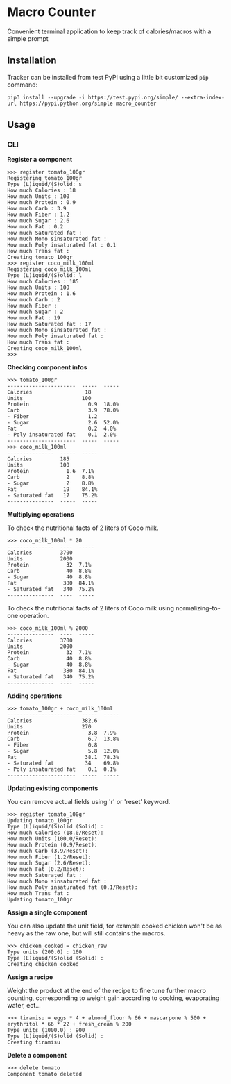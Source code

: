 # Macro Counter

Convenient terminal application to keep track of calories/macros with a simple prompt

## Installation

Tracker can be installed from test PyPI using a little bit customized `pip` command:

```
pip3 install --upgrade -i https://test.pypi.org/simple/ --extra-index-url https://pypi.python.org/simple macro_counter
```

## Usage

### CLI

**Register a component**

```
>>> register tomato_100gr
Registering tomato_100gr
Type (L)iquid/(S)olid: s
How much Calories : 18
How much Units : 100
How much Protein : 0.9
How much Carb : 3.9
How much Fiber : 1.2
How much Sugar : 2.6
How much Fat : 0.2
How much Saturated fat :
How much Mono sinsaturated fat :
How much Poly insaturated fat : 0.1
How much Trans fat :
Creating tomato_100gr
>>> register coco_milk_100ml
Registering coco_milk_100ml
Type (L)iquid/(S)olid: l
How much Calories : 185
How much Units : 100
How much Protein : 1.6
How much Carb : 2
How much Fiber :
How much Sugar : 2
How much Fat : 19
How much Saturated fat : 17
How much Mono sinsaturated fat :
How much Poly insaturated fat :
How much Trans fat :
Creating coco_milk_100ml
>>>
```

**Checking component infos**

```
>>> tomato_100gr
----------------------  -----  -----
Calories                 18
Units                   100
Protein                   0.9  18.0%
Carb                      3.9  78.0%
- Fiber                   1.2
- Sugar                   2.6  52.0%
Fat                       0.2  4.0%
- Poly insaturated fat    0.1  2.0%
----------------------  -----  -----
>>> coco_milk_100ml
---------------  -----  -----
Calories         185
Units            100
Protein            1.6  7.1%
Carb               2    8.8%
- Sugar            2    8.8%
Fat               19    84.1%
- Saturated fat   17    75.2%
---------------  -----  -----
```

**Multiplying operations**

To check the nutritional facts of 2 liters of Coco milk.

```
>>> coco_milk_100ml * 20
---------------  ----  -----
Calories         3700
Units            2000
Protein            32  7.1%
Carb               40  8.8%
- Sugar            40  8.8%
Fat               380  84.1%
- Saturated fat   340  75.2%
---------------  ----  -----
```

To check the nutritional facts of 2 liters of Coco milk using normalizing-to-one operation.

```
>>> coco_milk_100ml % 2000
---------------  ----  -----
Calories         3700
Units            2000
Protein            32  7.1%
Carb               40  8.8%
- Sugar            40  8.8%
Fat               380  84.1%
- Saturated fat   340  75.2%
---------------  ----  -----
```

**Adding operations**

```
>>> tomato_100gr + coco_milk_100ml
----------------------  -----  -----
Calories                382.6
Units                   270
Protein                   3.8  7.9%
Carb                      6.7  13.8%
- Fiber                   0.8
- Sugar                   5.8  12.0%
Fat                      38.1  78.3%
- Saturated fat          34    69.8%
- Poly insaturated fat    0.1  0.1%
----------------------  -----  -----
```

**Updating existing components**

You can remove actual fields using 'r' or 'reset' keyword.

```
>>> register tomato_100gr
Updating tomato_100gr
Type (L)iquid/(S)olid (Solid) :
How much Calories (18.0/Reset):
How much Units (100.0/Reset):
How much Protein (0.9/Reset):
How much Carb (3.9/Reset):
How much Fiber (1.2/Reset):
How much Sugar (2.6/Reset):
How much Fat (0.2/Reset):
How much Saturated fat :
How much Mono sinsaturated fat :
How much Poly insaturated fat (0.1/Reset):
How much Trans fat :
Updating tomato_100gr
```

**Assign a single component**

You can also update the unit field, for example cooked chicken won't be as heavy as the raw one, but will still contains the macros.

```
>>> chicken_cooked = chicken_raw
Type units (200.0) : 160
Type (L)iquid/(S)olid (Solid) :
Creating chicken_cooked
```

**Assign a recipe**

Weight the product at the end of the recipe to fine tune further macro counting, corresponding to weight gain according to cooking, evaporating water, ect...

```
>>> tiramisu = eggs * 4 + almond_flour % 66 + mascarpone % 500 + erythritol * 66 * 22 + fresh_cream % 200
Type units (1000.0) : 900
Type (L)iquid/(S)olid (Solid) :
Creating tiramisu
```

**Delete a component**

```
>>> delete tomato
Component tomato deleted
```
